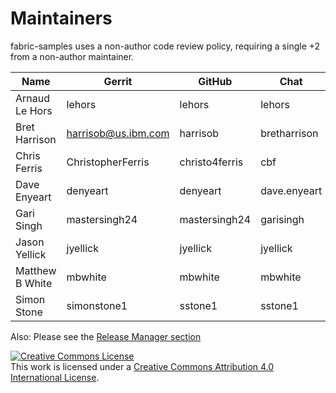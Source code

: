 Maintainers
===========

fabric-samples uses a non-author code review policy, requiring a single +2 from a non-author maintainer.

| Name                      | Gerrit              | GitHub           | Chat           | email                               |
|---------------------------|---------------------|------------------|----------------|-------------------------------------|
| Arnaud Le Hors            | lehors              | lehors           | lehors         | lehors@us.ibm.com                   |
| Bret Harrison             | harrisob@us.ibm.com | harrisob         | bretharrison   | harrisob@us.ibm.com                |
| Chris Ferris              | ChristopherFerris   | christo4ferris   | cbf            | chris.ferris@gmail.com              |
| Dave Enyeart              | denyeart            | denyeart         | dave.enyeart   | enyeart@us.ibm.com                  |
| Gari Singh                | mastersingh24       | mastersingh24    | garisingh      | gari.r.singh@gmail.com              |
| Jason Yellick             | jyellick            | jyellick         | jyellick       | jyellick@us.ibm.com                 |
| Matthew B White           | mbwhite             | mbwhite          | mbwhite        | whitemat@uk.ibm.com                 |
| Simon Stone               | simonstone1         | sstone1          | sstone1        | sstone1@uk.ibm.com                  |

Also: Please see the [Release Manager section](https://github.com/hyperledger/fabric/blob/master/docs/source/MAINTAINERS.rst)

<a rel="license" href="https://creativecommons.org/licenses/by/4.0/"><img alt="Creative Commons License" style="border-width:0" src="https://i.creativecommons.org/l/by/4.0/88x31.png" /></a><br />This work is licensed under a <a rel="license" href="https://creativecommons.org/licenses/by/4.0/">Creative Commons Attribution 4.0 International License</a>.
